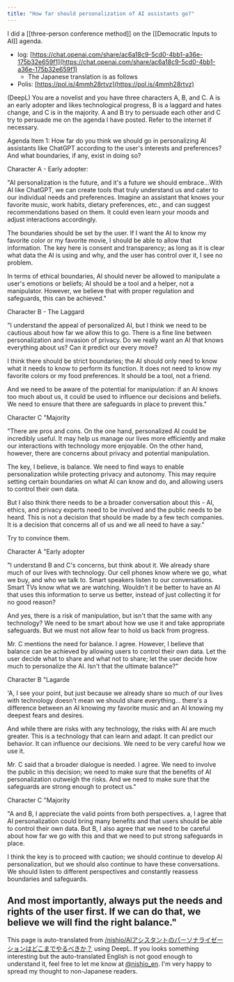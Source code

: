 ```yaml
---
title: "How far should personalization of AI assistants go?"
---
```


I did a [[three-person conference method]] on the [[Democratic Inputs to AI]] agenda.
- log: [https://chat.openai.com/share/ac6a18c9-5cd0-4bb1-a36e-175b32e659f1](https://chat.openai.com/share/ac6a18c9-5cd0-4bb1-a36e-175b32e659f1)
    - The Japanese translation is as follows
- Polis: [https://pol.is/4mmh28rtvz](https://pol.is/4mmh28rtvz)


(DeepL)
You are a novelist and you have three characters A, B, and C. A is an early adopter and likes technological progress, B is a laggard and hates change, and C is in the majority. A and B try to persuade each other and C try to persuade me on the agenda I have posted. Refer to the internet if necessary.

Agenda Item 1: How far do you think we should go in personalizing AI assistants like ChatGPT according to the user's interests and preferences? And what boundaries, if any, exist in doing so?

Character A - Early adopter:

"AI personalization is the future, and it's a future we should embrace...With AI like ChatGPT, we can create tools that truly understand us and cater to our individual needs and preferences. Imagine an assistant that knows your favorite music, work habits, dietary preferences, etc., and can suggest recommendations based on them. It could even learn your moods and adjust interactions accordingly.

The boundaries should be set by the user. If I want the AI to know my favorite color or my favorite movie, I should be able to allow that information. The key here is consent and transparency; as long as it is clear what data the AI is using and why, and the user has control over it, I see no problem.

In terms of ethical boundaries, AI should never be allowed to manipulate a user's emotions or beliefs; AI should be a tool and a helper, not a manipulator. However, we believe that with proper regulation and safeguards, this can be achieved."

Character B - The Laggard

"I understand the appeal of personalized AI, but I think we need to be cautious about how far we allow this to go. There is a fine line between personalization and invasion of privacy. Do we really want an AI that knows everything about us? Can it predict our every move?

I think there should be strict boundaries; the AI should only need to know what it needs to know to perform its function. It does not need to know my favorite colors or my food preferences. It should be a tool, not a friend.

And we need to be aware of the potential for manipulation: if an AI knows too much about us, it could be used to influence our decisions and beliefs. We need to ensure that there are safeguards in place to prevent this."

Character C "Majority

"There are pros and cons. On the one hand, personalized AI could be incredibly useful. It may help us manage our lives more efficiently and make our interactions with technology more enjoyable. On the other hand, however, there are concerns about privacy and potential manipulation.

The key, I believe, is balance. We need to find ways to enable personalization while protecting privacy and autonomy. This may require setting certain boundaries on what AI can know and do, and allowing users to control their own data.

But I also think there needs to be a broader conversation about this - AI, ethics, and privacy experts need to be involved and the public needs to be heard. This is not a decision that should be made by a few tech companies. It is a decision that concerns all of us and we all need to have a say."


Try to convince them.


Character A "Early adopter

"I understand B and C's concerns, but think about it. We already share much of our lives with technology. Our cell phones know where we go, what we buy, and who we talk to. Smart speakers listen to our conversations. Smart TVs know what we are watching. Wouldn't it be better to have an AI that uses this information to serve us better, instead of just collecting it for no good reason?

And yes, there is a risk of manipulation, but isn't that the same with any technology? We need to be smart about how we use it and take appropriate safeguards. But we must not allow fear to hold us back from progress.

Mr. C mentions the need for balance. I agree. However, I believe that balance can be achieved by allowing users to control their own data. Let the user decide what to share and what not to share; let the user decide how much to personalize the AI. Isn't that the ultimate balance?"

Character B "Lagarde

'A, I see your point, but just because we already share so much of our lives with technology doesn't mean we should share everything... there's a difference between an AI knowing my favorite music and an AI knowing my deepest fears and desires.

And while there are risks with any technology, the risks with AI are much greater. This is a technology that can learn and adapt. It can predict our behavior. It can influence our decisions. We need to be very careful how we use it.

Mr. C said that a broader dialogue is needed. I agree. We need to involve the public in this decision; we need to make sure that the benefits of AI personalization outweigh the risks. And we need to make sure that the safeguards are strong enough to protect us."

Character C "Majority

"A and B, I appreciate the valid points from both perspectives. a, I agree that AI personalization could bring many benefits and that users should be able to control their own data. But B, I also agree that we need to be careful about how far we go with this and that we need to put strong safeguards in place.

I think the key is to proceed with caution; we should continue to develop AI personalization, but we should also continue to have these conversations. We should listen to different perspectives and constantly reassess boundaries and safeguards.

And most importantly, always put the needs and rights of the user first. If we can do that, we believe we will find the right balance."
---
This page is auto-translated from [/nishio/AIアシスタントのパーソナライゼーションはどこまでやるべきか？](https://scrapbox.io/nishio/AIアシスタントのパーソナライゼーションはどこまでやるべきか？) using DeepL. If you looks something interesting but the auto-translated English is not good enough to understand it, feel free to let me know at [@nishio_en](https://twitter.com/nishio_en). I'm very happy to spread my thought to non-Japanese readers.